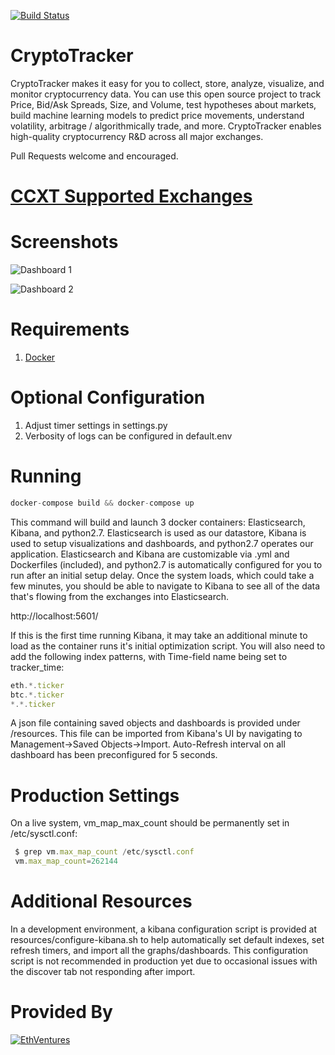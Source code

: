 [![Build Status](https://travis-ci.org/EthVentures/CryptoTracker.svg?branch=master)](https://travis-ci.org/EthVentures/CryptoTracker)
# CryptoTracker
CryptoTracker makes it easy for you to collect, store, analyze, visualize, and monitor cryptocurrency data. You can use this open source project to track Price, Bid/Ask Spreads, Size, and Volume, test hypotheses about markets, build machine learning models to predict price movements, understand volatility, arbitrage / algorithmically trade, and more. CryptoTracker enables high-quality cryptocurrency R&D across all major exchanges.

Pull Requests welcome and encouraged.

# [CCXT Supported Exchanges](https://github.com/ccxt/ccxt#supported-cryptocurrency-exchange-markets)

# Screenshots

![Dashboard 1](./resources/img/Dashboard.png "Dashboard 1")

![Dashboard 2](./resources/img/Dashboard2.png "Dashboard 2")

# Requirements
1. [Docker](https://www.docker.com/community-edition)

# Optional Configuration
1. Adjust timer settings in settings.py
2. Verbosity of logs can be configured in default.env

# Running
```js
docker-compose build && docker-compose up
```
This command will build and launch 3 docker containers: Elasticsearch, Kibana, and python2.7. Elasticsearch is used as our datastore, Kibana is used to setup visualizations and dashboards, and python2.7 operates our application. Elasticsearch and Kibana are customizable via .yml and Dockerfiles (included), and python2.7 is automatically configured for you to run after an initial setup delay. Once the system loads, which could take a few minutes, you should be able to navigate to Kibana to see all of the data that's flowing from the exchanges into Elasticsearch.

http://localhost:5601/

If this is the first time running Kibana, it may take an additional minute to load as the container runs it's initial optimization script. You will also need to add the following index patterns, with Time-field name being set to tracker_time:

```js
eth.*.ticker
btc.*.ticker
*.*.ticker
```

 A json file containing saved objects and dashboards is provided under /resources. This file can be imported from Kibana's UI by navigating to Management->Saved Objects->Import. Auto-Refresh interval on all dashboard has been preconfigured for 5 seconds.

# Production Settings
 On a live system, vm_map_max_count should be permanently set in /etc/sysctl.conf:
```js
 $ grep vm.max_map_count /etc/sysctl.conf
 vm.max_map_count=262144
```

# Additional Resources
In a development environment, a kibana configuration script is provided at resources/configure-kibana.sh to help automatically set default indexes, set refresh timers, and import all the graphs/dashboards. This configuration script is not recommended in production yet due to occasional issues with the discover tab not responding after import.
# Provided By

[![EthVentures](https://github.com/EthVentures/CryptoTracker/raw/master/resources/img/ethventures-logo.png)](https://ethventures.io)
